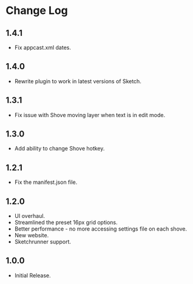 # Change Log

## 1.4.1

- Fix appcast.xml dates.

## 1.4.0

- Rewrite plugin to work in latest versions of Sketch.

## 1.3.1

- Fix issue with Shove moving layer when text is in edit mode.

## 1.3.0

- Add ability to change Shove hotkey.

## 1.2.1

- Fix the manifest.json file.

## 1.2.0

- UI overhaul.
- Streamlined the preset 16px grid options.
- Better performance - no more accessing settings file on each shove.
- New website.
- Sketchrunner support.

## 1.0.0

- Initial Release.

